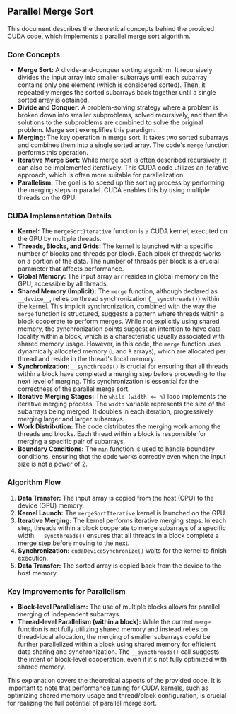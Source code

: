 ## Parallel Merge Sort 

This document describes the theoretical concepts behind the provided CUDA code, which implements a parallel merge sort algorithm.

### Core Concepts

*   **Merge Sort:** A divide-and-conquer sorting algorithm. It recursively divides the input array into smaller subarrays until each subarray contains only one element (which is considered sorted). Then, it repeatedly merges the sorted subarrays back together until a single sorted array is obtained.
*   **Divide and Conquer:** A problem-solving strategy where a problem is broken down into smaller subproblems, solved recursively, and then the solutions to the subproblems are combined to solve the original problem. Merge sort exemplifies this paradigm.
*   **Merging:** The key operation in merge sort. It takes two sorted subarrays and combines them into a single sorted array. The code's `merge` function performs this operation.
*   **Iterative Merge Sort:**  While merge sort is often described recursively, it can also be implemented iteratively. This CUDA code utilizes an iterative approach, which is often more suitable for parallelization.
*   **Parallelism:** The goal is to speed up the sorting process by performing the merging steps in parallel. CUDA enables this by using multiple threads on the GPU.

### CUDA Implementation Details

*   **Kernel:** The `mergeSortIterative` function is a CUDA kernel, executed on the GPU by multiple threads.
*   **Threads, Blocks, and Grids:** The kernel is launched with a specific number of blocks and threads per block. Each block of threads works on a portion of the data. The number of threads per block is a crucial parameter that affects performance.
*   **Global Memory:** The input array `arr` resides in global memory on the GPU, accessible by all threads.
*   **Shared Memory (Implicit):** The `merge` function, although declared as `__device__`, relies on thread synchronization (`__syncthreads()`) within the kernel. This implicit synchronization, combined with the way the `merge` function is structured, suggests a pattern where threads within a block cooperate to perform merges. While not explicitly using shared memory, the synchronization points suggest an intention to have data locality within a block, which is a characteristic usually associated with shared memory usage. However, in this code, the `merge` function uses dynamically allocated memory (`L` and `R` arrays), which are allocated per thread and reside in the thread's local memory.
*   **Synchronization:** `__syncthreads()` is crucial for ensuring that all threads within a block have completed a merging step before proceeding to the next level of merging. This synchronization is essential for the correctness of the parallel merge sort.
*   **Iterative Merging Stages:** The `while (width <= n)` loop implements the iterative merging process. The `width` variable represents the size of the subarrays being merged. It doubles in each iteration, progressively merging larger and larger subarrays.
*   **Work Distribution:** The code distributes the merging work among the threads and blocks. Each thread within a block is responsible for merging a specific pair of subarrays.
*   **Boundary Conditions:** The `min` function is used to handle boundary conditions, ensuring that the code works correctly even when the input size is not a power of 2.

### Algorithm Flow

1.  **Data Transfer:** The input array is copied from the host (CPU) to the device (GPU) memory.
2.  **Kernel Launch:** The `mergeSortIterative` kernel is launched on the GPU.
3.  **Iterative Merging:** The kernel performs iterative merging steps. In each step, threads within a block cooperate to merge subarrays of a specific width. `__syncthreads()` ensures that all threads in a block complete a merge step before moving to the next.
4.  **Synchronization:** `cudaDeviceSynchronize()` waits for the kernel to finish execution.
5.  **Data Transfer:** The sorted array is copied back from the device to the host memory.

### Key Improvements for Parallelism

*   **Block-level Parallelism:** The use of multiple blocks allows for parallel merging of independent subarrays.
*   **Thread-level Parallelism (within a block):**  While the current `merge` function is not fully utilizing shared memory and instead relies on thread-local allocation, the merging of smaller subarrays *could* be further parallelized within a block using shared memory for efficient data sharing and synchronization.  The `__syncthreads()` call suggests the intent of block-level cooperation, even if it's not fully optimized with shared memory.

This explanation covers the theoretical aspects of the provided code. It is important to note that performance tuning for CUDA kernels, such as optimizing shared memory usage and thread/block configuration, is crucial for realizing the full potential of parallel merge sort.
